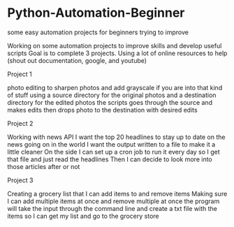 # Python-Automation-Beginner
some easy automation projects for beginners trying to improve

Working on some automation projects to improve skills and develop useful scripts
Goal is to complete 3 projects. Using a lot of online resources to help (shout out documentation, google, and youtube)

Project 1

photo editing to sharpen photos and add grayscale if you are into that kind of stuff
using a source directory for the original photos and a destination directory for the edited photos
the scripts goes through the source and makes edits then drops photo to the destination with desired edits

Project 2

Working with news API
I want the top 20 headlines to stay up to date on the news going on in the world
I want the output written to a file to make it a little cleaner
On the side I can set up a cron job to run it every day so I get that file and just read the headlines
Then I can decide to look more into those articles after or not

Project 3

Creating a grocery list that I can add items to and remove items
Making sure I can add multiple items at once and remove multiple at once
the program will take the input through the command line and create a txt file with the items so I can get my list and go to the grocery store
